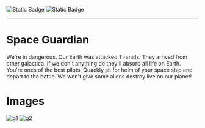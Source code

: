 ![Static Badge](https://img.shields.io/badge/Python-%23?style=for-the-badge&logo=python&logoColor=white&labelColor=%230a0a0a&color=%233776AB)
![Static Badge](https://img.shields.io/badge/pygame-%23?style=for-the-badge&logo=python&logoColor=white&labelColor=%230a0a0a&color=%2358A616)

***
#  Space Guardian
We're in dangerous. Our Earth was attacked Tiranids. They arrived from other galactica.
If we don't anything do they'll absorb all life on Earth. You're ones of the best pilots. 
Quackly sit for helm of your space ship and depart to the battle. We won't give some aliens
destroy live on our planet!

# Images
![g1](https://github.com/BRANYA43/space_guardian/assets/106832982/9ebfc820-174f-4f83-ad58-c24161295e2f)
![g2](https://github.com/BRANYA43/space_guardian/assets/106832982/16b64060-6634-41b3-90ba-33270390ac65)

